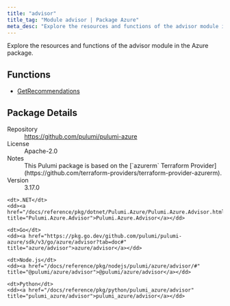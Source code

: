 ```yaml
---
title: "advisor"
title_tag: "Module advisor | Package Azure"
meta_desc: "Explore the resources and functions of the advisor module in the Azure package."
---
```


<!-- WARNING: this file was generated by Pulumi Docs Generator. -->
<!-- Do not edit by hand unless you're certain you know what you are doing! -->

Explore the resources and functions of the advisor module in the Azure package.

<h2 id="functions">Functions</h2>
<ul class="api">
    <li><a href="getrecommendations" title="GetRecommendations"><span class="symbol function"></span>GetRecommendations</a></li>
</ul>

<h2 id="package-details">Package Details</h2>
<dl class="package-details">
	<dt>Repository</dt>
	<dd><a href="https://github.com/pulumi/pulumi-azure">https://github.com/pulumi/pulumi-azure</a></dd>
	<dt>License</dt>
	<dd>Apache-2.0</dd>
	<dt>Notes</dt>
	<dd>This Pulumi package is based on the [`azurerm` Terraform Provider](https://github.com/terraform-providers/terraform-provider-azurerm).</dd>
	<dt>Version</dt>
	<dd>3.17.0</dd>
</dl>



<dl class="tabular">

    <dt>.NET</dt>
    <dd><a href="/docs/reference/pkg/dotnet/Pulumi.Azure/Pulumi.Azure.Advisor.html" title="Pulumi.Azure.Advisor">Pulumi.Azure.Advisor</a></dd>

    <dt>Go</dt>
    <dd><a href="https://pkg.go.dev/github.com/pulumi/pulumi-azure/sdk/v3/go/azure/advisor?tab=doc#" title="azure/advisor">azure/advisor</a></dd>

    <dt>Node.js</dt>
    <dd><a href="/docs/reference/pkg/nodejs/pulumi/azure/advisor/#" title="@pulumi/azure/advisor">@pulumi/azure/advisor</a></dd>

    <dt>Python</dt>
    <dd><a href="/docs/reference/pkg/python/pulumi_azure/advisor" title="pulumi_azure/advisor">pulumi_azure/advisor</a></dd>

</dl>

